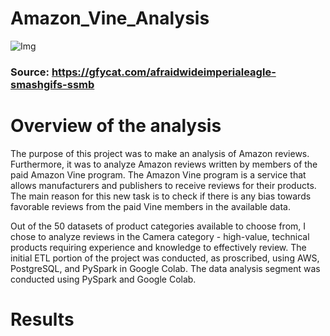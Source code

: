 # Amazon_Vine_Analysis
![Img](https://github.com/Edgarhv/Amazon_Vine_Analysis/blob/0e96d532a3d57c200b5f83c74ad61491d4678323/AfraidWideImperialeagle-mobile.gif)
### Source: https://gfycat.com/afraidwideimperialeagle-smashgifs-ssmb
# Overview of the analysis

The purpose of this project was to make an analysis of Amazon reviews. Furthermore, it was to analyze Amazon reviews written by members of the paid Amazon Vine program. The Amazon Vine program is a service that allows manufacturers and publishers to receive reviews for their products. The main reason for this new task is to check if there is any bias towards favorable reviews from the paid Vine members in the available data.

Out of the 50 datasets of product categories available to choose from, I chose to analyze reviews in the Camera category - high-value, technical products requiring experience and knowledge to effectively review. The initial ETL portion of the project was conducted, as proscribed, using AWS, PostgreSQL, and PySpark in Google Colab. The data analysis segment was conducted using PySpark and Google Colab.

# Results


